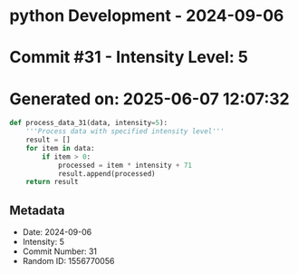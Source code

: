 ﻿# python Development - 2024-09-06
# Commit #31 - Intensity Level: 5
# Generated on: 2025-06-07 12:07:32
```python
def process_data_31(data, intensity=5):
    '''Process data with specified intensity level'''
    result = []
    for item in data:
        if item > 0:
            processed = item * intensity + 71
            result.append(processed)
    return result
```
## Metadata
- Date: 2024-09-06
- Intensity: 5
- Commit Number: 31
- Random ID: 1556770056
